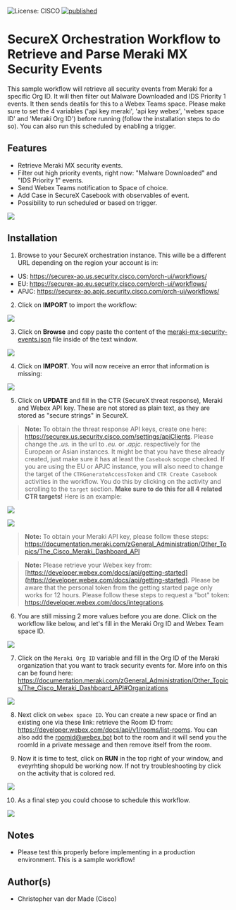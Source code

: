 ![License: CISCO](https://img.shields.io/badge/License-CISCO-blue.svg)
[![published](https://static.production.devnetcloud.com/codeexchange/assets/images/devnet-published.svg)](https://developer.cisco.com/codeexchange/github/repo/chrivand/meraki-mx-security-events-workflow)

# SecureX Orchestration Workflow to Retrieve and Parse Meraki MX Security Events
This sample workflow will retrieve all security events from Meraki for a specific Org ID. It will then filter out Malware Downloaded and IDS Priority 1 events. It then sends deatils for this to a Webex  Teams space. Please make sure to set the 4 variables ('api key meraki', 'api key webex', 'webex space ID' and 'Meraki Org ID') before running (follow the installation steps to do so). You can also run this  scheduled by enabling a trigger.

## Features
* Retrieve Meraki MX security events.
* Filter out high priority events, right now: "Malware Downloaded" and "IDS Priority 1" events.
* Send Webex Teams notification to Space of choice.
* Add Case in SecureX Casebook with observables of event.
* Possibility to run scheduled or based on trigger.

![](screenshots/workflow-overview1.png)

## Installation
1. Browse to your SecureX orchestration instance. This wille be a different URL depending on the region your account is in: 

* US: https://securex-ao.us.security.cisco.com/orch-ui/workflows/
* EU: https://securex-ao.eu.security.cisco.com/orch-ui/workflows/
* APJC: https://securex-ao.apjc.security.cisco.com/orch-ui/workflows/

2. Click on **IMPORT** to import the workflow:

![](screenshots/import-workflow.png)

3. Click on **Browse** and copy paste the content of the [meraki-mx-security-events.json](https://raw.githubusercontent.com/chrivand/meraki-mx-security-events-workflow/master/meraki-mx-security-events.json) file inside of the text window. 

![](screenshots/copy-paste.png)

4. Click on **IMPORT**. You will now receive an error that information is missing: 

![](screenshots/missing-info.png)

5. Click on **UPDATE** and fill in the CTR (SecureX threat response), Meraki and Webex API key. These are not stored as plain text, as they are stored as "secure strings" in SecureX.

> **Note:** To obtain the threat response API keys, create one here: https://securex.us.security.cisco.com/settings/apiClients. Please change the _.us._ in the url to _.eu._ or _.apjc._ respectively for the European or Asian instances. It might be that you have these already created, just make sure it has at least the `Casebook` scope checked. If you are using the EU or APJC instance, you will also need to change the target of the `CTRGenerateAccessToken` and `CTR Create Casebook` activities in the workflow. You do this by clicking on the activity and scrolling to the `target` section. **Make sure to do this for all 4 related CTR targets!** Here is an example:

![](screenshots/edit-target.png)

![](screenshots/update-target.png)

> **Note:** To obtain your Meraki API key, please follow these steps: https://documentation.meraki.com/zGeneral_Administration/Other_Topics/The_Cisco_Meraki_Dashboard_API

> **Note:** Please retrieve your Webex key from: [https://developer.webex.com/docs/api/getting-started](https://developer.webex.com/docs/api/getting-started). Please be aware that the personal token from the getting started page only works for 12 hours. Please follow these steps to request a "bot" token: https://developer.webex.com/docs/integrations.

6. You are still missing 2 more values before you are done. Click on the workflow like below, and let's fill in the Meraki Org ID and Webex Team space ID.

![](screenshots/import-succes.png)

7. Click on the `Meraki Org ID` variable and fill in the Org ID of the Meraki organization that you want to track security events for. More info on this can be found here: https://documentation.meraki.com/zGeneral_Administration/Other_Topics/The_Cisco_Meraki_Dashboard_API#Organizations

![](screenshots/workflow-variables.png)

8. Next click on `webex space ID`. You can create a new space or find an existing one via these link: retrieve the Room ID from: https://developer.webex.com/docs/api/v1/rooms/list-rooms. You can also add the roomid@webex.bot bot to the room and it will send you the roomId in a private message and then remove itself from the room.

9. Now it is time to test, click on **RUN** in the top right of your window, and eveyrhting shopuld be working now. If not try troubleshooting by click on the activity that is colored red. 

![](screenshots/run.png)

10. As a final step you could choose to schedule this workflow. 

![](screenshots/schedule.png)

## Notes

* Please test this properly before implementing in a production environment. This is a sample workflow!

## Author(s)

* Christopher van der Made (Cisco)
